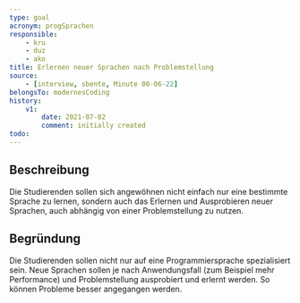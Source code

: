 ```yaml
---
type: goal
acronym: progSprachen
responsible: 
    - kru
    - duz
    - ako
title: Erlernen neuer Sprachen nach Problemstellung
source:
    - [interview, sbente, Minute 00-06-22]
belongsTo: modernesCoding
history:
    v1:
        date: 2021-07-02
        comment: initially created
todo: 
---
```


## Beschreibung

Die Studierenden sollen sich angewöhnen nicht einfach nur eine bestimmte Sprache zu lernen, sondern auch das Erlernen und Ausprobieren neuer Sprachen, auch abhängig von einer Problemstellung zu nutzen.

## Begründung

Die Studierenden sollen nicht nur auf eine Programmiersprache spezialisiert sein. Neue Sprachen sollen je nach Anwendungsfall (zum Beispiel mehr Performance) und Problemstellung ausprobiert und erlernt werden. So können Probleme besser angegangen werden.
